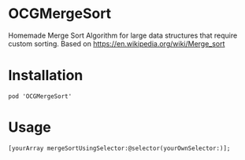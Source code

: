 # OCGMergeSort
Homemade Merge Sort Algorithm for large data structures that require custom sorting.
Based on https://en.wikipedia.org/wiki/Merge_sort

# Installation
```
pod 'OCGMergeSort'
```

# Usage
```
[yourArray mergeSortUsingSelector:@selector(yourOwnSelector:)];
```
